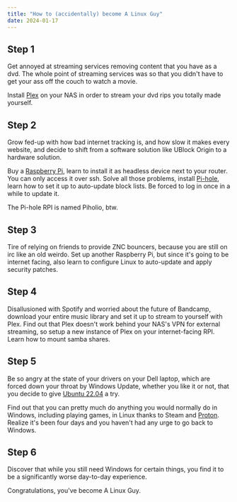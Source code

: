 ```yaml
---
title: "How to (accidentally) become A Linux Guy"
date: 2024-01-17
---
```


## Step 1
Get annoyed at streaming services removing content that you have as a dvd. The whole point of streaming services was so that you didn't have to get your ass off the couch to watch a movie. 

Install [Plex](https://www.plex.tv/en-ca/media-server-downloads/) on your NAS in order to stream your dvd rips you totally made yourself. 

## Step 2
Grow fed-up with how bad internet tracking is, and how slow it makes every website, and decide to shift from a software solution like UBlock Origin to a hardware solution. 

Buy a [Raspberry Pi](https://www.raspberrypi.com/products/), learn to install it as headless device next to your router. You can only access it over ssh. Solve all those problems, install [Pi-hole](https://pi-hole.net/), learn how to set it up to auto-update block lists. Be forced to log in once in a while to update it. 

The Pi-hole RPI is named Piholio, btw. 

## Step 3
Tire of relying on friends to provide ZNC bouncers, because you are still on irc like an old weirdo. Set up another Raspberry Pi, but since it's going to be internet facing, also learn to configure Linux to auto-update and apply security patches. 

## Step 4
Disallusioned with Spotify and worried about the future of Bandcamp, download your entire music library and set it up to stream to yourself with Plex. Find out that Plex doesn't work behind your NAS's VPN for external streaming, so setup a new instance of Plex on your internet-facing RPI. Learn how to mount samba shares. 

## Step 5
Be so angry at the state of your drivers on your Dell laptop, which are forced down your throat by Windows Update, whether you like it or not, that you decide to give [Ubuntu 22.04](https://ubuntu.com/download/desktop) a try. 

Find out that you can pretty much do anything you would normally do in Windows, including playing games, in Linux thanks to Steam and [Proton](https://www.protondb.com/). Realize it's been four days and you haven't had any urge to go back to Windows. 

## Step 6
Discover that while you still need Windows for certain things, you find it to be a significantly worse day-to-day experience. 

Congratulations, you've become A Linux Guy. 